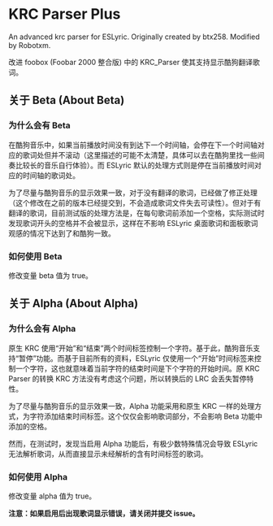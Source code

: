 # KRC Parser Plus
An advanced krc parser for ESLyric. Originally created by btx258. Modified by Robotxm.

改进 foobox (Foobar 2000 整合版) 中的 KRC_Parser 使其支持显示酷狗翻译歌词。

## 关于 Beta (About Beta)

### 为什么会有 Beta

在酷狗音乐中，如果当前播放时间没有到达下一个时间轴，会停在下一个时间轴对应的歌词处但并不滚动（这里描述的可能不太清楚，具体可以去在酷狗里找一些间奏比较长的音乐自行体验）。而 ESLyric 默认的处理方式则是停在当前播放时间对应的时间轴的歌词处。

为了尽量与酷狗音乐的显示效果一致，对于没有翻译的歌词，已经做了修正处理（这个修改在之前的版本已经提交到，不会造成歌词文件失去可读性）。但对于有翻译的歌词，目前测试版的处理方法是，在每句歌词前添加一个空格，实际测试时发现歌词开头的空格并不会被显示，这样在不影响 ESLyric 桌面歌词和面板歌词观感的情况下达到了和酷狗一致。

### 如何使用 Beta

修改变量 beta 值为 true。

## 关于 Alpha (About Alpha)

### 为什么会有 Alpha

原生 KRC 使用“开始”和“结束”两个时间标签控制一个字符。基于此，酷狗音乐支持“暂停”功能。而基于目前所有的资料，ESLyric 仅使用一个“开始”时间标签来控制一个字符，这也就意味着当前字符的结束时间是下个字符的开始时间。原 KRC Parser 的转换 KRC 方法没有考虑这个问题，所以转换后的 LRC 会丢失暂停特性。

为了尽量与酷狗音乐的显示效果一致，Alpha 功能采用和原生 KRC 一样的处理方式，为字符添加结束时间标签。这个仅仅会影响歌词部分，不会影响 Beta 功能中添加的空格。

然而，在测试时，发现当启用 Alpha 功能后，有极少数特殊情况会导致 ESLyric 无法解析歌词，从而直接显示未经解析的含有时间标签的歌词。

### 如何使用 Alpha

修改变量 alpha 值为 true。

**注意：如果启用后出现歌词显示错误，请关闭并提交 issue。**

